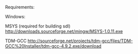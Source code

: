 Requirements:

Windows:

MSYS (required for building sdl)
http://downloads.sourceforge.net/mingw/MSYS-1.0.11.exe

TDM-GCC
http://sourceforge.net/projects/tdm-gcc/files/TDM-GCC%20Installer/tdm-gcc-4.9.2.exe/download
